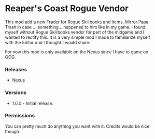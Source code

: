 Reaper's Coast Rogue Vendor
=======
This mod add a new Trader for Rogue Skillbooks and Items. Mirror Papa Trash in case ... something... happened to him like in my game. I found myself without Rogue Skillbooks vendor for part of the midgame and I wanted to rectify this. It is a very simple mod I made to familiarize myself with the Editor and I thought I would share.

For now this mod is only available on the Nexus since I have to game on GOG.

### Releases
* [Nexus](https://www.nexusmods.com/divinityoriginalsin2/mods/208/?)

### Versions
* 1.0.0 - Initial release.

### Permissions
You can pretty much do anything you want with it. Credits would be nice though.
